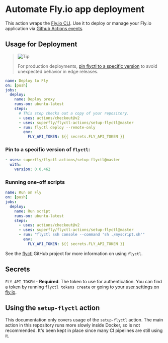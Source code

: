 # Automate Fly.io app deployment

This action wraps the [Fly.io CLI](https://github.com/superfly/flyctl). Use it to deploy or manage your Fly.io application via [Github Actions events](https://docs.github.com/en/actions/using-workflows/events-that-trigger-workflows).
## Usage for Deployment

> <picture>
>   <source media="(prefers-color-scheme: light)" srcset="https://github.com/Mqxx/GitHub-Markdown/blob/main/blockquotes/badge/light-theme/tip.svg">
>   <img alt="Tip" src="https://github.com/Mqxx/GitHub-Markdown/blob/main/blockquotes/badge/dark-theme/tip.svg">
> </picture><br>
>
> For production deployments, [pin flyctl to a specific version][pinning] to avoid unexpected behavior in edge releases.

[pinning]: #pin-to-a-specific-version-of-flyctl

```yaml
name: Deploy to Fly
on: [push]
jobs:
  deploy:
    name: Deploy proxy
    runs-on: ubuntu-latest
    steps:
      # This step checks out a copy of your repository.
      - uses: actions/checkout@v2
      - uses: superfly/flyctl-actions/setup-flyctl@master
      - run: flyctl deploy --remote-only
        env:
          FLY_API_TOKEN: ${{ secrets.FLY_API_TOKEN }}
```

### Pin to a specific version of `flyctl`:

```yaml
- uses: superfly/flyctl-actions/setup-flyctl@master
  with:
    version: 0.0.462
```
### Running one-off scripts

```yaml
name: Run on Fly
on: [push]
jobs:
  deploy:
    name: Run script
    runs-on: ubuntu-latest
    steps:
      - uses: actions/checkout@v2
      - uses: superfly/flyctl-actions/setup-flyctl@master
      - run: "flyctl ssh console --command 'sh ./myscript.sh'"
        env:
          FLY_API_TOKEN: ${{ secrets.FLY_API_TOKEN }}
```

See the [flyctl](https://github.com/superfly/flyctl) GitHub project for more information on using `flyctl`.

## Secrets

`FLY_API_TOKEN` - **Required**. The token to use for authentication. You can find a token by running `flyctl tokens create` or going to your [user settings on fly.io](https://fly.io/user/personal_access_tokens).

## Using the `setup-flyctl` action

This documentation only covers usage of the `setup-flyctl` action. The main action in this repository runs more slowly inside Docker, so is not recommended. It's been kept in place since many CI pipelines are still using it.

